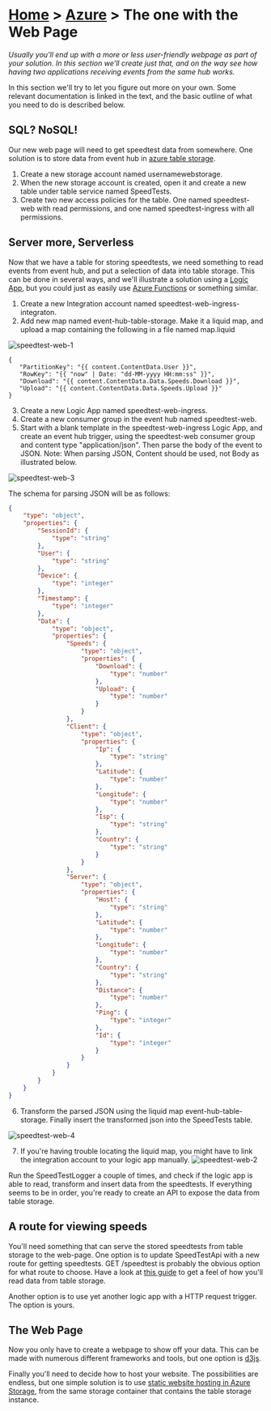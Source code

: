 [Home](../) > [Azure](index) > The one with the Web Page
========================================================
_Usually you'll end up with a more or less user-friendly webpage as part of your solution. In this section we'll create just that, and on the way see how having two applications receiving events from the same hub works._

In this section we'll try to let you figure out more on your own. Some relevant documentation is linked in the text, and the basic outline of what you need to do is described below.

SQL? NoSQL!
-----------
Our new web page will need to get speedtest data from somewhere. One solution is to store data from event hub in [azure table storage](https://docs.microsoft.com/en-us/azure/cosmos-db/table-storage-overview).

1. Create a new storage account named usernamewebstorage.
2. When the new storage account is created, open it and create a new table under table service named SpeedTests.
3. Create two new access policies for the table. One named speedtest-web with read permissions, and one named speedtest-ingress with all permissions.

Server more, Serverless
-----------------------
Now that we have a table for storing speedtests, we need something to read events from event hub, and put a selection of data into table storage. This can be done in several ways, and we'll illustrate a solution using a [Logic App](https://docs.microsoft.com/en-us/azure/logic-apps/), but you could just as easily use [Azure Functions](https://docs.microsoft.com/en-us/azure/azure-functions/) or something similar.

1. Create a new Integration account named speedtest-web-ingress-integraton.
2. Add new map named event-hub-table-storage. Make it a liquid map, and upload a map containing the following in a file named map.liquid

![speedtest-web-1](images/speedtest-web-1.png)

```
{
   "PartitionKey": "{{ content.ContentData.User }}",
   "RowKey": "{{ "now" | Date: "dd-MM-yyyy HH:mm:ss" }}",
   "Download": "{{ content.ContentData.Data.Speeds.Download }}",
   "Upload": "{{ content.ContentData.Data.Speeds.Upload }}"
}
```

3. Create a new Logic App named speedtest-web-ingress.
4. Create a new consumer group in the event hub named speedtest-web.
5. Start with a blank template in the speedtest-web-ingress Logic App, and create an event hub trigger, using the speedtest-web consumer group and content type "application/json". Then parse the body of the event to JSON. Note: When parsing JSON, Content should be used, not Body as illustrated below.

![speedtest-web-3](images/speedtest-web-3.png)

The schema for parsing JSON will be as follows:

```json
{
    "type": "object",
    "properties": {
        "SessionId": {
            "type": "string"
        },
        "User": {
            "type": "string"
        },
        "Device": {
            "type": "integer"
        },
        "Timestamp": {
            "type": "integer"
        },
        "Data": {
            "type": "object",
            "properties": {
                "Speeds": {
                    "type": "object",
                    "properties": {
                        "Download": {
                            "type": "number"
                        },
                        "Upload": {
                            "type": "number"
                        }
                    }
                },
                "Client": {
                    "type": "object",
                    "properties": {
                        "Ip": {
                            "type": "string"
                        },
                        "Latitude": {
                            "type": "number"
                        },
                        "Longitude": {
                            "type": "number"
                        },
                        "Isp": {
                            "type": "string"
                        },
                        "Country": {
                            "type": "string"
                        }
                    }
                },
                "Server": {
                    "type": "object",
                    "properties": {
                        "Host": {
                            "type": "string"
                        },
                        "Latitude": {
                            "type": "number"
                        },
                        "Longitude": {
                            "type": "number"
                        },
                        "Country": {
                            "type": "string"
                        },
                        "Distance": {
                            "type": "number"
                        },
                        "Ping": {
                            "type": "integer"
                        },
                        "Id": {
                            "type": "integer"
                        }
                    }
                }
            }
        }
    }
}
```
6. Transform the parsed JSON using the liquid map event-hub-table-storage. Finally insert the transformed json into the SpeedTests table.

![speedtest-web-4](images/speedtest-web-4.png)

7. If you're having trouble locating the liquid map, you might have to link the integration account to your logic app manually.
![speedtest-web-2](images/speedtest-web-2.png)

Run the SpeedTestLogger a couple of times, and check if the logic app is able to read, transform and insert data from the speedtests. If everything seems to be in order, you're ready to create an API to expose the data from table storage.

A route for viewing speeds
--------------------------
You'll need something that can serve the stored speedtests from table storage to the web-page. One option is to update SpeedTestApi with a new route for getting speedtests. GET /speedtest is probably the obvious option for what route to choose. Have a look at [this guide](https://docs.microsoft.com/en-us/azure/cosmos-db/table-storage-how-to-use-dotnet) to get a feel of how you'll read data from table storage.

Another option is to use yet another logic app with a HTTP request trigger. The option is yours.

The Web Page
------------
Now you only have to create a webpage to show off your data. This can be made with numerous different frameworks and tools, but one option is [d3js](https://d3js.org).
<!-- Have a look at [this site](https://taespeedtestwebstorage.z6.web.core.windows.net/) if you want an example of one way of displaying speedtests using d3js. -->

Finally you'll need to decide how to host your website. The possibilities are endless, but one simple solution is to use [static website hosting in Azure Storage](https://docs.microsoft.com/en-us/azure/storage/blobs/storage-blob-static-website), from the same storage container that contains the table storage instance.
